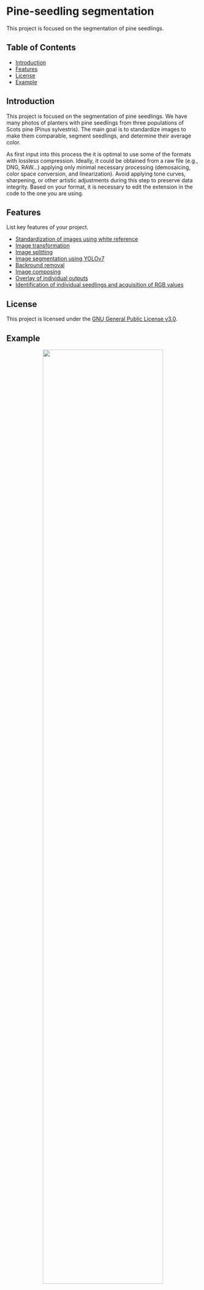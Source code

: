 # Pine-seedling segmentation

This project is focused on the segmentation of pine seedlings.

## Table of Contents

- [Introduction](#introduction)
- [Features](#features)
- [License](#license)
- [Example](#example)

## Introduction

This project is focused on the segmentation of pine seedlings. We have many photos of planters with pine seedlings from three populations of Scots pine (Pinus sylvestris). The main goal is to standardize images to make them comparable, segment seedlings, and determine their average color.

As first input into this process the it is optimal to use some of the formats with lossless compression. Ideally, it could be obtained from a raw file (e.g., DNG, RAW...) applying only minimal necessary processing (demosaicing, color space conversion, and linearization). Avoid applying tone curves, sharpening, or other artistic adjustments during this step to preserve data integrity. Based on your format, it is necessary to edit the extension in the code to the one you are using.

## Features

List key features of your project.

- [Standardization of images using white reference](./1_standardization)
- [Image transformation](./2_transformation)
- [Image splitting](./3_splitting)
- [Image segmentation using YOLOv7](./4_segmentation)
- [Backround removal](./5_backround_removal)
- [Image composing](./6_composing)
- [Overlay of individual outputs](./7_overlaying)
- [Identification of individual seedlings and acquisition of RGB values](./8_RGB_acquisition)

## License
This project is licensed under the [GNU General Public License v3.0](LICENSE).

## Example
<div align="center">
    <a href="/output/1_output.png">
        <img src="/output/1_output.png" width="79%"/>
    </a>
</div>
